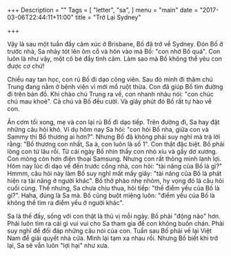 +++
Description = ""
Tags = [
  "letter",
  "sa",
]
menu = "main"
date = "2017-03-06T22:44:11+11:00"
title = "Trở Lại Sydney"

+++

Vậy là sau một tuần đầy cảm xúc ở Brisbane, Bố đã trở về Sydney. Đón Bố ở trước nhà, Sa nhảy tót lên ôm cổ và hôn vào má Bố: "con nhớ Bố quá". Con luôn là như vậy, một cô bé đầy tình cảm. Làm sao mà Bố không thể yêu con được cơ chứ!

Chiều nay tan học, con rủ Bố đi dạo công viên. Sau đó mình đi thăm chú Trung đang nằm ở bệnh viện vì mới mổ ruột thừa. Con đã giúp Bố tìm đường đi trên bản đồ. Khi chào chú Trung ra về, con nhanh nhảu nói: "con chúc chú mau khoẻ". Cả chú và Bố đều cười. Và giây phút đó Bố rất tự hào về con.

Ăn cơm tối xong, mẹ và con lại rủ Bố đi dạo tiếp. Trên đường đi, Sa hay đặt những câu hỏi khó. Ví dụ hôm nay Sa hỏi: "con hỏi Bố nha, giữa con và Sammy thì Bố thương ai hơn?". Nhưng Bố đã không phải suy nghĩ mà trả lời rằng: "Bố thương con nhất, Sa à, con luôn là số 1". Con thật đặc biệt. Bố phải lòng con từ lâu rồi. Từ cái ngày Bố nhìn thấy con nhỏ xíu và gầy dơ xương. Con mỏng còn hơn điện thoại Samsung. Nhưng con rất thông minh lanh lợi. Hôm nay lúc đi dạo về đến trước cổng nhà, con hỏi: "tài năng của Bố là gì?" Hmmm, câu hỏi này làm Bố suy nghĩ mất mấy giây: "tài năng của Bố là phát hiện ra tài năng ở người khác". Bố thở phào nhẹ nhỏm, hy vọng đó là câu hỏi cuối cùng. Thế nhưng, Sa chưa chịu thua, hỏi tiếp: "thế điểm yếu của Bố là gì?". Haha, đúng là Sa mà. Bố cũng buột miệng luôn: "điểm yếu của Bố là không thể tìm ra điểm yếu ở người khác".

Sa là thế đấy, sống với con thật là thú vị mỗi ngày. Bố phải "động não" hơn. Phải luôn tìm ra cái gì vui vui cho Sa tham gia để con không buồn chán. Phải suy nghĩ để đối đáp những câu nói của con. Tuần sau Bố phải về lại Việt Nam để giải quyết nhà cửa. Mình lại tạm xa nhau rồi. Nhưng Bố biết khi trở lại, Sa sẽ vẫn luôn "lợi hại" như xưa.

